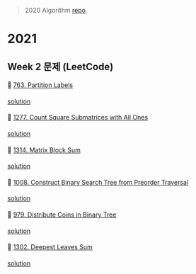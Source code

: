 > 2020 Algorithm [repo](https://github.com/OneHundredMillionSalary/Algorithm/tree/master/week33)
# 2021
## Week 2 문제 (LeetCode)

####
👀 [763. Partition Labels](https://leetcode.com/problems/partition-labels/)
####
[solution]()
####
👀 [1277. Count Square Submatrices with All Ones](https://leetcode.com/problems/count-square-submatrices-with-all-ones/)
####
[solution]()
####
👀 [1314. Matrix Block Sum](https://leetcode.com/problems/matrix-block-sum/)
####
[solution]()
####
👀 [1008. Construct Binary Search Tree from Preorder Traversal](https://leetcode.com/problems/construct-binary-search-tree-from-preorder-traversal/)
####
[solution]()
####
👀 [979. Distribute Coins in Binary Tree](https://leetcode.com/problems/distribute-coins-in-binary-tree/)
####
[solution]()
####
👀 [1302. Deepest Leaves Sum](https://leetcode.com/problems/deepest-leaves-sum/)
####
[solution]()
